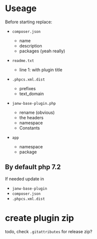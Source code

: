 # Useage

Before starting replace:

- `composer.json`
	- name
  	- description
	- packages (yeah really)

- `readme.txt`
	- line 1: with plugin title

- `.phpcs.xml.dist`
	- prefixes
	- text_domain

- `janw-base-plugin.php`
	- rename (obvious)
	- the headers
	- namespace
	- Constants
- `app`
	- namespace
	- package

## By default php 7.2
If needed update in

- `janw-base-plugin`
- `composer.json`
- `.phpcs.xml.dist`


# create plugin zip

todo, check `.gitattributes` for release zip?
